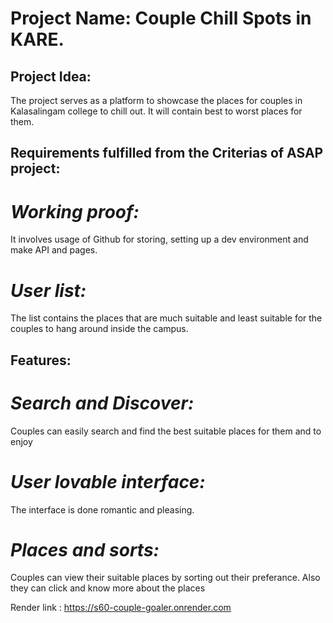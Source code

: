 # **Project Name: Couple Chill Spots in KARE.**

## **Project Idea:**

The project serves as a platform to showcase the places for couples in Kalasalingam college to chill out. It will contain best to worst places for them.

## **Requirements fulfilled from the Criterias of ASAP project:**

# **_Working proof:_**

It involves usage of Github for storing, setting up a dev environment and make API and pages.

# **_User list:_**

The list contains the places that are much suitable and least suitable for the couples to hang around inside the campus.

## **Features:**

# **_Search and Discover:_**

Couples can easily search and find the best suitable places for them and to enjoy

# **_User lovable interface:_**

The interface is done romantic and pleasing.

# **_Places and sorts:_**

Couples can view their suitable places by sorting out their preferance. Also they can click and know more about the places


Render link : https://s60-couple-goaler.onrender.com